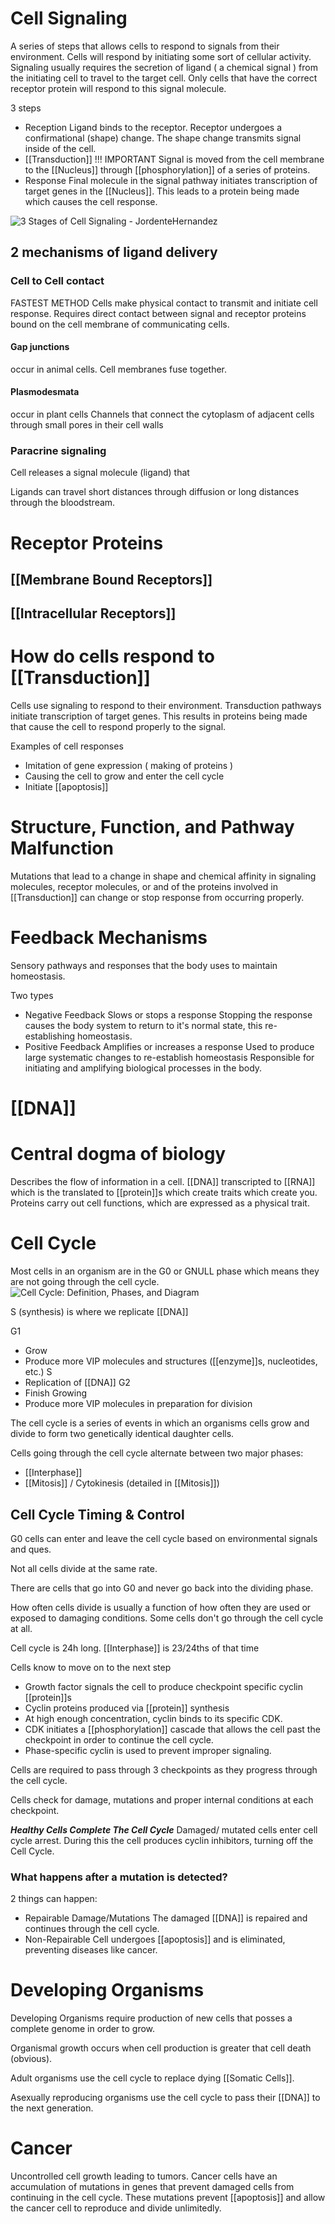 # Cell Signaling
A series of steps that allows cells to respond to signals from their environment. Cells will respond by initiating some sort of cellular activity. Signaling usually requires the secretion of ligand ( a chemical signal ) from the initiating cell to travel to the target cell. Only cells that have the correct receptor protein will respond to this signal molecule.

3 steps
- Reception
	Ligand binds to the receptor. Receptor undergoes a confirmational (shape) change. The shape change transmits signal inside of the cell.
- [[Transduction]] !!! IMPORTANT
	Signal is moved from the cell membrane to the [[Nucleus]] through [[phosphorylation]] of a series of proteins. 
- Response
	Final molecule in the signal pathway initiates transcription of target genes in the [[Nucleus]]. This leads to a protein being made which causes the cell response.

![3 Stages of Cell Signaling - JordenteHernandez](https://external-content.duckduckgo.com/iu/?u=https%3A%2F%2Fwww.quia.com%2Ffiles%2Fquia%2Fusers%2Flmcgee%2Fmembranetransport%2Fcell_communication%2Freception_transduction_resp.gif&f=1&nofb=1&ipt=2a28fa7b36901aecbbf388335c44c4b1cbc7cc8cf67dd3bfa2f626260ffca9b3&ipo=images)

## 2 mechanisms of ligand delivery

### Cell to Cell contact
FASTEST METHOD
Cells make physical contact to transmit and initiate cell response. Requires direct contact between signal and receptor proteins bound on the cell membrane of communicating cells.

#### Gap junctions
occur in animal cells. 
Cell membranes fuse together.

#### Plasmodesmata
occur in plant cells
Channels that connect the cytoplasm of adjacent cells through small pores in their cell walls



### Paracrine signaling
Cell releases a signal molecule (ligand) that 

Ligands can travel short distances through diffusion or long distances through the bloodstream.

# Receptor Proteins

## [[Membrane Bound Receptors]]
## [[Intracellular Receptors]]



# How do cells respond to [[Transduction]]
Cells use signaling to respond to their environment.
Transduction pathways initiate transcription of target genes. This results in proteins being made that cause the cell to respond properly to the signal.

Examples of cell responses
- Imitation of gene expression ( making of proteins )
- Causing the cell to grow and enter the cell cycle
- Initiate [[apoptosis]]

# Structure, Function, and Pathway Malfunction
Mutations that lead to a change in shape and chemical affinity in signaling molecules, receptor molecules, or and of the proteins involved in [[Transduction]] can change or stop response from occurring properly.

# Feedback Mechanisms
Sensory pathways and responses that the body uses to maintain homeostasis.

Two types
- Negative Feedback
	Slows or stops a response
	Stopping the response causes the body system to return to it's normal state, this re-establishing homeostasis.
- Positive Feedback
	Amplifies or increases a response
	Used to produce large systematic changes to re-establish homeostasis
	Responsible for initiating and amplifying biological processes in the body.


# [[DNA]]

# Central dogma of biology
Describes the flow of information in a cell.
[[DNA]] transcripted to [[RNA]] which is the translated to [[protein]]s which create traits which create you.
Proteins carry out cell functions, which are expressed as a physical trait.

# Cell Cycle
Most cells in an organism are in the G0 or GNULL phase which means they are not going through the cell cycle.
![Cell Cycle: Definition, Phases, and Diagram](https://www.sciencefacts.net/wp-content/uploads/2020/11/Cell-Cycle-Diagram.jpg)

S (synthesis) is where we replicate [[DNA]]

G1
- Grow
- Produce more VIP molecules and structures ([[enzyme]]s, nucleotides, etc.)
S
- Replication of [[DNA]]
G2
- Finish Growing
- Produce more VIP molecules in preparation for division

The cell cycle is a series of events in which an organisms cells grow and divide to form two genetically identical daughter cells.

Cells going through the cell cycle alternate between two major phases:
- [[Interphase]]
- [[Mitosis]] / Cytokinesis (detailed in [[Mitosis]])

## Cell Cycle Timing & Control
G0 cells can enter and leave the cell cycle based on environmental signals and ques.

Not all cells divide at the same rate.

There are cells that go into G0 and never go back into the dividing phase.

How often cells divide is usually a function of how often they are used or exposed to damaging conditions.
Some cells don't go through the cell cycle at all.

Cell cycle is 24h long.
[[Interphase]] is 23/24ths of that time

Cells know to move on to the next step
- Growth factor signals the cell to produce checkpoint specific cyclin [[protein]]s
- Cyclin proteins produced via [[protein]] synthesis
- At high enough concentration, cyclin binds to its specific CDK.
- CDK initiates a [[phosphorylation]] cascade that allows the cell past the checkpoint in order to continue the cell cycle.
- Phase-specific cyclin is used to prevent improper signaling.

Cells are required to pass through 3 checkpoints as they progress through the cell cycle.

Cells check for damage, mutations and proper internal conditions at each checkpoint.

***Healthy Cells Complete The Cell Cycle***
Damaged/ mutated cells enter cell cycle arrest.
During this the cell produces cyclin inhibitors, turning off the Cell Cycle.

### What happens after a mutation is detected?
2 things can happen:
- Repairable Damage/Mutations
	The damaged [[DNA]] is repaired and continues through the cell cycle.
- Non-Repairable
	Cell undergoes [[apoptosis]] and is eliminated, preventing diseases like cancer.
# Developing Organisms
Developing Organisms require production of new cells that posses a complete genome in order to grow.

Organismal growth occurs when cell production is greater that cell death (obvious).

Adult organisms use the cell cycle to replace dying [[Somatic Cells]].

Asexually reproducing organisms use the cell cycle to pass their [[DNA]] to the next generation.

# Cancer
Uncontrolled cell growth leading to tumors.
Cancer cells have an accumulation of mutations in genes that prevent damaged cells from continuing in the cell cycle.
These mutations prevent [[apoptosis]] and allow the cancer cell to reproduce and divide unlimitedly.